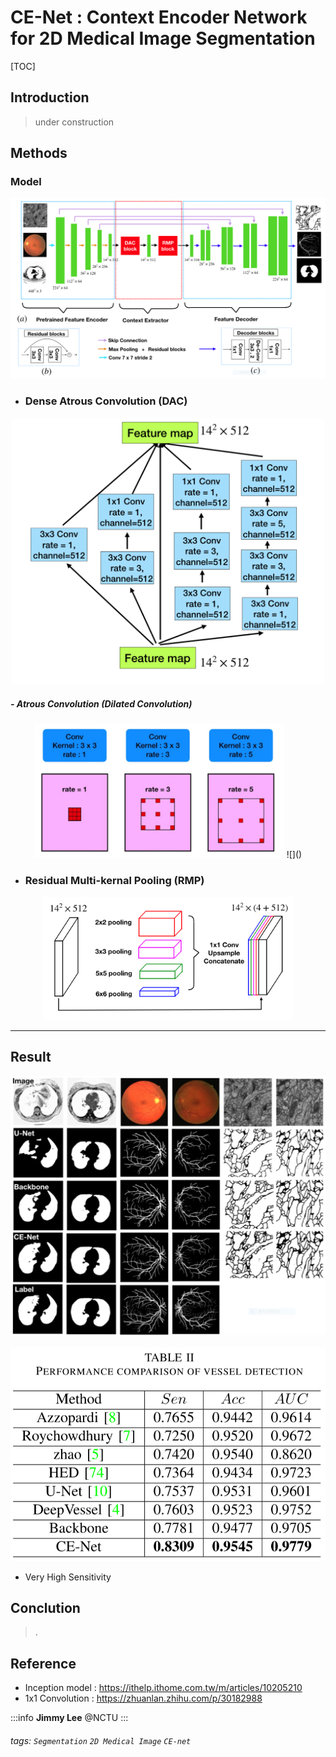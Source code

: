 CE-Net : Context Encoder Network for 2D  Medical Image Segmentation
===
[TOC]

## Introduction
> under construction
> 



## Methods
### Model
>
![](https://github.com/MEL-NCTU/Weekly-sharing-/blob/master/Paper_sharing/Images/CE-Net_model.PNG?raw=true)

* ### Dense Atrous Convolution (DAC)
<p align="center">
<img src="https://github.com/MEL-NCTU/Weekly-sharing-/blob/master/Paper_sharing/Images/CE-Net_DAC.PNG?raw=true" alt="drawing" width="500"/>
</p>

##### -  Atrous Convolution (Dilated Convolution)
<p align="center">
<img src="https://github.com/MEL-NCTU/Weekly-sharing-/blob/master/Paper_sharing/Images/CE-Net_atrous.PNG?raw=true" alt="drawing" width="400"/>
     ![]()
</p>
     
* ### Residual Multi-kernal Pooling (RMP)
<p align="center">
 <img src="https://github.com/MEL-NCTU/Weekly-sharing-/blob/master/Paper_sharing/Images/CE-Net_RMP.PNG?raw=true" alt="drawing" width="400"/>
</p>

---

## Result
![](https://github.com/MEL-NCTU/Weekly-sharing-/blob/master/Paper_sharing/Images/CE-Net_result_pic.PNG?raw=true)

![](https://github.com/MEL-NCTU/Weekly-sharing-/blob/master/Paper_sharing/Images/CE-Net_acc.PNG?raw=true)

- Very High Sensitivity
## Conclution
>. 

## Reference
- Inception model : https://ithelp.ithome.com.tw/m/articles/10205210
- 1x1 Convolution :
https://zhuanlan.zhihu.com/p/30182988

:::info
**Jimmy Lee** @NCTU
:::

###### tags: `Segmentation` `2D Medical Image` `CE-net`
